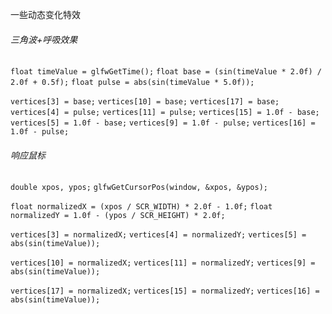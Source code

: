 一些动态变化特效
###### 三角波+呼吸效果

`float timeValue = glfwGetTime();`
`float base = (sin(timeValue * 2.0f) / 2.0f + 0.5f);`
`float pulse = abs(sin(timeValue * 5.0f));`

`vertices[3] = base;`
`vertices[10] = base;`
`vertices[17] = base;`
`vertices[4] = pulse;`
`vertices[11] = pulse;`
`vertices[15] = 1.0f - base;`
`vertices[5] = 1.0f - base;`
`vertices[9] = 1.0f - pulse;`
`vertices[16] = 1.0f - pulse;`

###### 响应鼠标

`double xpos, ypos;`
`glfwGetCursorPos(window, &xpos, &ypos);`

`float normalizedX = (xpos / SCR_WIDTH) * 2.0f - 1.0f;`
`float normalizedY = 1.0f - (ypos / SCR_HEIGHT) * 2.0f;`

`vertices[3] = normalizedX;`
`vertices[4] = normalizedY;`
`vertices[5] = abs(sin(timeValue));`

`vertices[10] = normalizedX;`
`vertices[11] = normalizedY;`
`vertices[9] = abs(sin(timeValue));`

`vertices[17] = normalizedX;`
`vertices[15] = normalizedY;`
`vertices[16] = abs(sin(timeValue));`
